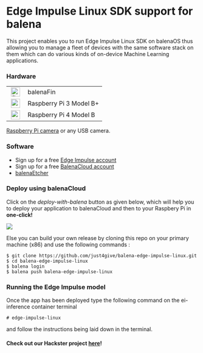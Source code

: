 # Edge Impulse Linux SDK support for balena

This project enables you to run Edge Impulse Linux SDK on balenaOS thus allowing you to manage a fleet of devices with the same software stack on them which can do various kinds of on-device Machine Learning applications. 

### Hardware 
<table>
<tr><td>
<img height="24px" src="https://files.balena-cloud.com/images/fincm3/2.58.3%2Brev1.prod/logo.svg" alt="fincm3" style="max-width: 100%; margin: 0px 4px;"></td><td> balenaFin</td>
</tr>
<tr><td>
<img height="24px" src="https://files.balena-cloud.com/images/raspberrypi3/2.58.3%2Brev1.prod/logo.svg" alt="raspberrypi3" style="max-width: 100%; margin: 0px 4px;"></td><td>Raspberry Pi 3 Model B+</td>
</tr>
<tr><td>
<img height="24px" src="https://files.balena-cloud.com/images/raspberrypi4-64/2.65.0%2Brev1.prod/logo.svg" alt="raspberrypi4-64" style="max-width: 100%; margin: 0px 4px;"></td><td>Raspberry Pi 4 Model B</td>
</tr>
</table>

 [Raspberry Pi camera](https://www.raspberrypi.org/products/camera-module-v2/) or any USB camera.

### Software 

* Sign up for a free [Edge Impulse account](https://edgeimpulse.com/)
* Sign up for a free [BalenaCloud account](https://www.balena.io/)
* [balenaEtcher](https://www.balena.io/etcher/)

### Deploy using balenaCloud

Click on the *deploy-with-balena* button as given below, which will help you to deploy your application to balenaCloud and then to your Raspbery Pi in **one-click!**

[![](https://balena.io/deploy.png)](https://dashboard.balena-cloud.com/deploy?repoUrl=https://github.com/just4give/balena-edge-impulse-linux)

Else you can build your own release by cloning this repo on your primary machine (x86) and use the following commands :
```
$ git clone https://github.com/just4give/balena-edge-impulse-linux.git
$ cd balena-edge-impulse-linux
$ balena login
$ balena push balena-edge-impulse-linux 
```

### Running the Edge Impulse model 

Once the app has been deployed type the following command on the ei-inference container terminal 
```
# edge-impulse-linux
``` 
and follow the instructions being laid down in the terminal.

#### Check out our Hackster project [here](https://www.hackster.io/400741/edge-impulse-object-detection-on-balena-os-fb76ae)!
